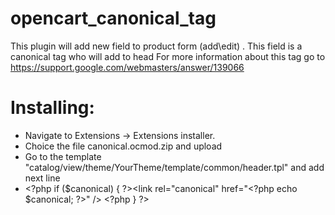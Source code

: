 # opencart_canonical_tag
 This plugin will add new field to product form (add\edit) . This field is a canonical tag who will add to head
 For more information about this tag go to https://support.google.com/webmasters/answer/139066
# Installing:
<ul>
 <li>Navigate to Extensions -> Extensions installer.</li>
 <li>Choice the file canonical.ocmod.zip and upload</li>
 <li>Go to the template "catalog/view/theme/YourTheme/template/common/header.tpl" and add next line</li>
 <li>	&lt;?php if ($canonical) { ?&gt;&lt;link rel="canonical" href="&lt;?php echo $canonical; ?&gt;" /&gt; &lt;?php } ?&gt;</li>
</ul>
